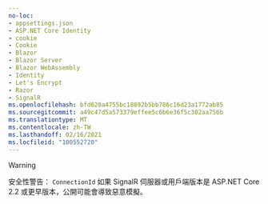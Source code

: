 ```yaml
---
no-loc:
- appsettings.json
- ASP.NET Core Identity
- cookie
- Cookie
- Blazor
- Blazor Server
- Blazor WebAssembly
- Identity
- Let's Encrypt
- Razor
- SignalR
ms.openlocfilehash: bfd620a4755bc18892b5bb786c16d23a1772ab85
ms.sourcegitcommit: a49c47d5a573379effee5c6b6e36f5c302aa756b
ms.translationtype: MT
ms.contentlocale: zh-TW
ms.lasthandoff: 02/16/2021
ms.locfileid: "100552720"
---
```

> [!WARNING]
> 安全性警告： `ConnectionId` 如果 SignalR 伺服器或用戶端版本是 ASP.NET Core 2.2 或更早版本，公開可能會導致惡意模擬。
